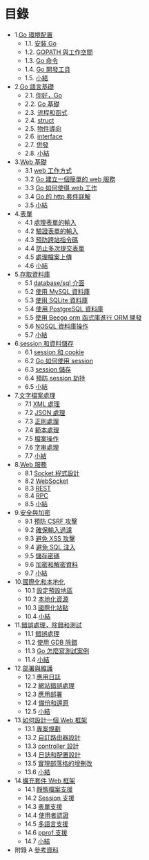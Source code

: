 # 目錄

- 1.[Go 環境配置](01.0.md)
  - 1.1. [安裝 Go](01.1.md)
  - 1.2. [GOPATH 與工作空間](01.2.md)
  - 1.3. [Go 命令](01.3.md)
  - 1.4. [Go 開發工具](01.4.md)
  - 1.5. [小結](01.5.md)
- 2.[Go 語言基礎](02.0.md)
  - 2.1. [你好，Go](02.1.md)
  - 2.2. [Go 基礎](02.2.md)
  - 2.3. [流程和函式](02.3.md)
  - 2.4. [struct](02.4.md)
  - 2.5. [物件導向](02.5.md)
  - 2.6. [interface](02.6.md)
  - 2.7. [併發](02.7.md)
  - 2.8. [小結](02.8.md)
- 3.[Web 基礎](03.0.md)
  - 3.1 [web 工作方式](03.1.md)
  - 3.2 [Go 建立一個簡單的 web 服務](03.2.md)
  - 3.3 [Go 如何使得 web 工作](03.3.md)
  - 3.4 [Go 的 http 套件詳解](03.4.md)
  - 3.5 [小結](03.5.md)
- 4.[表單](04.0.md)
  - 4.1 [處理表單的輸入](04.1.md)
  - 4.2 [驗證表單的輸入](04.2.md)
  - 4.3 [預防跨站指令碼](04.3.md)
  - 4.4 [防止多次提交表單](04.4.md)
  - 4.5 [處理檔案上傳](04.5.md)
  - 4.6 [小結](04.6.md)
- 5.[存取資料庫](05.0.md)
  - 5.1 [database/sql 介面](05.1.md)
  - 5.2 [使用 MySQL 資料庫](05.2.md)
  - 5.3 [使用 SQLite 資料庫](05.3.md)
  - 5.4 [使用 PostgreSQL 資料庫](05.4.md)
  - 5.5 [使用 Beego orm 函式庫進行 ORM 開發](05.5.md)
  - 5.6 [NOSQL 資料庫操作](05.6.md)
  - 5.7 [小結](05.7.md)
- 6.[session 和資料儲存](06.0.md)
  - 6.1 [session 和 cookie](06.1.md)
  - 6.2 [Go 如何使用 session](06.2.md)
  - 6.3 [session 儲存](06.3.md)
  - 6.4 [預防 session 劫持](06.4.md)
  - 6.5 [小結](06.5.md)
- 7.[文字檔案處理](07.0.md)
  - 7.1 [XML 處理](07.1.md)
  - 7.2 [JSON 處理](07.2.md)
  - 7.3 [正則處理](07.3.md)
  - 7.4 [範本處理](07.4.md)
  - 7.5 [檔案操作](07.5.md)
  - 7.6 [字串處理](07.6.md)
  - 7.7 [小結](07.7.md)
- 8.[Web 服務](08.0.md)
  - 8.1 [Socket 程式設計](08.1.md)
  - 8.2 [WebSocket](08.2.md)
  - 8.3 [REST](08.3.md)
  - 8.4 [RPC](08.4.md)
  - 8.5 [小結](08.5.md)
- 9.[安全與加密](09.0.md)
  - 9.1 [預防 CSRF 攻擊](09.1.md)
  - 9.2 [確保輸入過濾](09.2.md)
  - 9.3 [避免 XSS 攻擊](09.3.md)
  - 9.4 [避免 SQL 注入](09.4.md)
  - 9.5 [儲存密碼](09.5.md)
  - 9.6 [加密和解密資料](09.6.md)
  - 9.7 [小結](09.7.md)
- 10.[國際化和本地化](10.0.md)
  - 10.1 [設定預設地區](10.1.md)
  - 10.2 [本地化資源](10.2.md)
  - 10.3 [國際化站點](10.3.md)
  - 10.4 [小結](10.4.md)
- 11.[錯誤處理，除錯和測試](11.0.md)
  - 11.1 [錯誤處理](11.1.md)
  - 11.2 [使用 GDB 除錯](11.2.md)
  - 11.3 [Go 怎麼寫測試案例](11.3.md)
  - 11.4 [小結](11.4.md)
- 12.[部署與維護](12.0.md)
  - 12.1 [應用日誌](12.1.md)
  - 12.2 [網站錯誤處理](12.2.md)
  - 12.3 [應用部署](12.3.md)
  - 12.4 [備份和還原](12.4.md)
  - 12.5 [小結](12.5.md)
- 13.[如何設計一個 Web 框架](13.0.md)　
  - 13.1 [專案規劃](13.1.md)　
  - 13.2 [自訂路由器設計](13.2.md)
  - 13.3 [controller 設計](13.3.md)
  - 13.4 [日誌和配置設計](13.4.md)
  - 13.5 [實現部落格的增刪改](13.5.md)
  - 13.6 [小結](13.6.md)　
- 14.[擴充套件 Web 框架](14.0.md)
  - 14.1 [靜態檔案支援](14.1.md)
  - 14.2 [Session 支援](14.2.md)
  - 14.3 [表單支援](14.3.md)
  - 14.4 [使用者認證](14.4.md)
  - 14.5 [多語言支援](14.5.md)
  - 14.6 [pprof 支援](14.6.md)
  - 14.7 [小結](14.7.md)
- 附錄 A [參考資料](ref.md)
